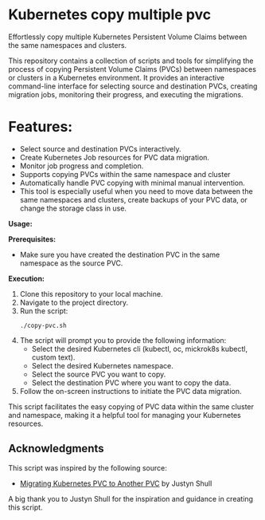 # Kubernetes copy multiple pvc
Effortlessly copy multiple Kubernetes Persistent Volume Claims between the same namespaces and clusters.

This repository contains a collection of scripts and tools for simplifying the process of copying Persistent Volume Claims (PVCs) between namespaces or clusters in a Kubernetes environment. It provides an interactive command-line interface for selecting source and destination PVCs, creating migration jobs, monitoring their progress, and executing the migrations.

# Features:

- Select source and destination PVCs interactively.
- Create Kubernetes Job resources for PVC data migration.
- Monitor job progress and completion.
- Supports copying PVCs within the same namespace and cluster
- Automatically handle PVC copying with minimal manual intervention.
- This tool is especially useful when you need to move data between the same namespaces and clusters, create backups of your PVC data, or change the storage class in use.

**Usage:**

**Prerequisites:**
- Make sure you have created the destination PVC in the same namespace as the source PVC.

**Execution:**
1. Clone this repository to your local machine.
2. Navigate to the project directory.
4. Run the script:
    ```
    ./copy-pvc.sh
    ```
5. The script will prompt you to provide the following information:
    - Select the desired Kubernetes cli (kubectl, oc, mickrok8s kubectl, custom text).
    - Select the desired Kubernetes namespace.
    - Select the source PVC you want to copy.
    - Select the destination PVC where you want to copy the data.
7. Follow the on-screen instructions to initiate the PVC data migration.

This script facilitates the easy copying of PVC data within the same cluster and namespace, making it a helpful tool for managing your Kubernetes resources.

## Acknowledgments

This script was inspired by the following source:
- [Migrating Kubernetes PVC to Another PVC](https://justyn.io/til/migrate-kubernetes-pvc-to-another-pvc/) by Justyn Shull

A big thank you to Justyn Shull for the inspiration and guidance in creating this script.


